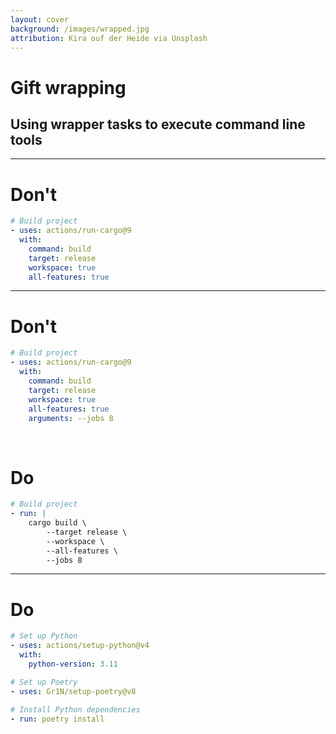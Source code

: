 ```yaml
---
layout: cover
background: /images/wrapped.jpg
attribution: Kira ouf der Heide via Unsplash
---
```

<AntiPattern :num="5" />

# Gift wrapping
## Using wrapper tasks to execute command line tools

---

<v-click>

# Don't

</v-click>

```yaml
# Build project
- uses: actions/run-cargo@9
  with:
    command: build
    target: release
    workspace: true
    all-features: true
```

---

# Don't

```yaml
# Build project
- uses: actions/run-cargo@9
  with:
    command: build
    target: release
    workspace: true
    all-features: true
    arguments: --jobs 8
```

&nbsp;

<div v-click>

# Do

```yaml
# Build project
- run: |
    cargo build \
        --target release \
        --workspace \
        --all-features \
        --jobs 8
```

</div>


<!--

* all arguments supported
* order may be significant
* no hidden "magic"

-->

---

# Do

```yaml
# Set up Python
- uses: actions/setup-python@v4
  with:
    python-version: 3.11

# Set up Poetry
- uses: Gr1N/setup-poetry@v8

# Install Python dependencies
- run: poetry install
```